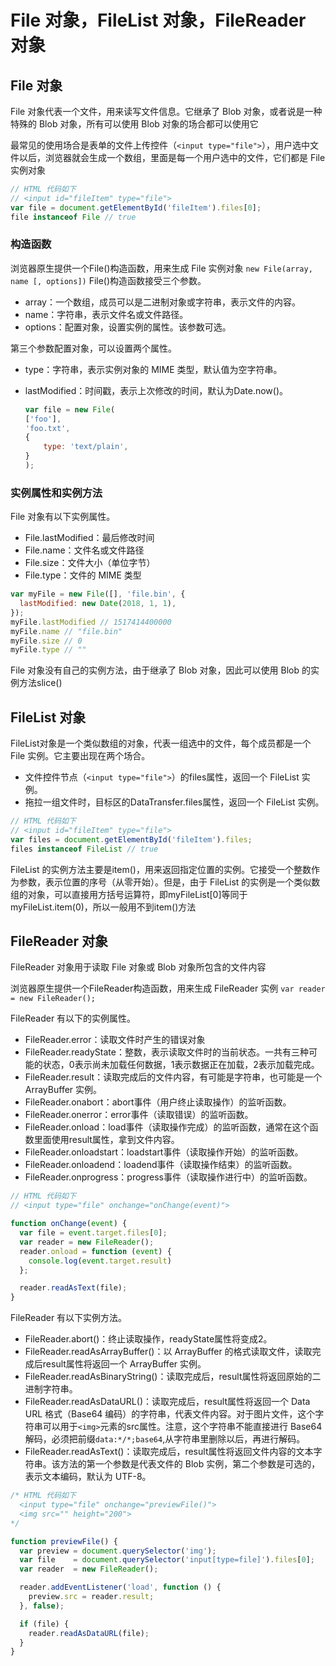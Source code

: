 # File 对象，FileList 对象，FileReader 对象

## File 对象
File 对象代表一个文件，用来读写文件信息。它继承了 Blob 对象，或者说是一种特殊的 Blob 对象，所有可以使用 Blob 对象的场合都可以使用它

最常见的使用场合是表单的文件上传控件（`<input type="file">`），用户选中文件以后，浏览器就会生成一个数组，里面是每一个用户选中的文件，它们都是 File 实例对象

```javascript
// HTML 代码如下
// <input id="fileItem" type="file">
var file = document.getElementById('fileItem').files[0];
file instanceof File // true
```

### 构造函数
浏览器原生提供一个File()构造函数，用来生成 File 实例对象
`new File(array, name [, options])`
File()构造函数接受三个参数。

- array：一个数组，成员可以是二进制对象或字符串，表示文件的内容。
- name：字符串，表示文件名或文件路径。
- options：配置对象，设置实例的属性。该参数可选。

第三个参数配置对象，可以设置两个属性。

- type：字符串，表示实例对象的 MIME 类型，默认值为空字符串。
- lastModified：时间戳，表示上次修改的时间，默认为Date.now()。

    ```javascript
    var file = new File(
    ['foo'],
    'foo.txt',
    {
        type: 'text/plain',
    }
    );
    ```
### 实例属性和实例方法
File 对象有以下实例属性。

- File.lastModified：最后修改时间
- File.name：文件名或文件路径
- File.size：文件大小（单位字节）
- File.type：文件的 MIME 类型

```javascript
var myFile = new File([], 'file.bin', {
  lastModified: new Date(2018, 1, 1),
});
myFile.lastModified // 1517414400000
myFile.name // "file.bin"
myFile.size // 0
myFile.type // ""
```

File 对象没有自己的实例方法，由于继承了 Blob 对象，因此可以使用 Blob 的实例方法slice()

## FileList 对象
FileList对象是一个类似数组的对象，代表一组选中的文件，每个成员都是一个 File 实例。它主要出现在两个场合。

- 文件控件节点（`<input type="file">`）的files属性，返回一个 FileList 实例。
- 拖拉一组文件时，目标区的DataTransfer.files属性，返回一个 FileList 实例。

```javascript
// HTML 代码如下
// <input id="fileItem" type="file">
var files = document.getElementById('fileItem').files;
files instanceof FileList // true
```

FileList 的实例方法主要是item()，用来返回指定位置的实例。它接受一个整数作为参数，表示位置的序号（从零开始）。但是，由于 FileList 的实例是一个类似数组的对象，可以直接用方括号运算符，即myFileList[0]等同于myFileList.item(0)，所以一般用不到item()方法

## FileReader 对象
FileReader 对象用于读取 File 对象或 Blob 对象所包含的文件内容

浏览器原生提供一个FileReader构造函数，用来生成 FileReader 实例
`var reader = new FileReader();`

FileReader 有以下的实例属性。

- FileReader.error：读取文件时产生的错误对象
- FileReader.readyState：整数，表示读取文件时的当前状态。一共有三种可能的状态，0表示尚未加载任何数据，1表示数据正在加载，2表示加载完成。
- FileReader.result：读取完成后的文件内容，有可能是字符串，也可能是一个 ArrayBuffer 实例。
- FileReader.onabort：abort事件（用户终止读取操作）的监听函数。
- FileReader.onerror：error事件（读取错误）的监听函数。
- FileReader.onload：load事件（读取操作完成）的监听函数，通常在这个函数里面使用result属性，拿到文件内容。
- FileReader.onloadstart：loadstart事件（读取操作开始）的监听函数。
- FileReader.onloadend：loadend事件（读取操作结束）的监听函数。
- FileReader.onprogress：progress事件（读取操作进行中）的监听函数。

```javascript
// HTML 代码如下
// <input type="file" onchange="onChange(event)">

function onChange(event) {
  var file = event.target.files[0];
  var reader = new FileReader();
  reader.onload = function (event) {
    console.log(event.target.result)
  };

  reader.readAsText(file);
}
```

FileReader 有以下实例方法。

- FileReader.abort()：终止读取操作，readyState属性将变成2。
- FileReader.readAsArrayBuffer()：以 ArrayBuffer 的格式读取文件，读取完成后result属性将返回一个 ArrayBuffer 实例。
- FileReader.readAsBinaryString()：读取完成后，result属性将返回原始的二进制字符串。
- FileReader.readAsDataURL()：读取完成后，result属性将返回一个 Data URL 格式（Base64 编码）的字符串，代表文件内容。对于图片文件，这个字符串可以用于`<img>`元素的src属性。注意，这个字符串不能直接进行 Base64 解码，必须把前缀`data:*/*;base64`,从字符串里删除以后，再进行解码。
- FileReader.readAsText()：读取完成后，result属性将返回文件内容的文本字符串。该方法的第一个参数是代表文件的 Blob 实例，第二个参数是可选的，表示文本编码，默认为 UTF-8。

```javascript
/* HTML 代码如下
  <input type="file" onchange="previewFile()">
  <img src="" height="200">
*/

function previewFile() {
  var preview = document.querySelector('img');
  var file    = document.querySelector('input[type=file]').files[0];
  var reader  = new FileReader();

  reader.addEventListener('load', function () {
    preview.src = reader.result;
  }, false);

  if (file) {
    reader.readAsDataURL(file);
  }
}
```